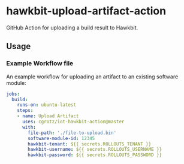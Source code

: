 # hawkbit-upload-artifact-action

GitHub Action for uploading a build result to Hawkbit.

## Usage

### Example Workflow file

An example workflow for uploading an artifact to an existing software module:

```yaml
jobs:
  build:
    runs-on: ubuntu-latest
    steps:
    - name: Upload Artifact
      uses: cgrotz/iot-hawkbit-action@master
      with:
        file-path: './file-to-upload.bin'
        software-module-id: 12345
        hawkbit-tenant: ${{ secrets.ROLLOUTS_TENANT }}
        hawkbit-username: ${{ secrets.ROLLOUTS_USERNAME }}
        hawkbit-password: ${{ secrets.ROLLOUTS_PASSWORD }}
```
